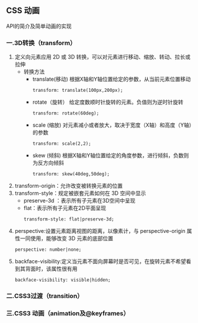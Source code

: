 ## CSS 动画

  API的简介及简单动画的实现

### 一.3D转换（transform）
1. 定义向元素应用 2D 或 3D 转换，可以对元素进行移动、缩放、转动、拉长或拉伸
    - 转换方法 
      - translate(移动) 根据X轴和Y轴位置给定的参数，从当前元素位置移动
        ```
        transform: translate(100px,200px);
        ```
      - rotate（旋转） 给定度数顺时针旋转的元素。负值则为逆时针旋转
        ```
        transform: rotate(60deg);
        ```
      - scale (缩放) 对元素减小或者放大，取决于宽度（X轴）和高度（Y轴）的参数
        ```
        transform: scale(2,2);
        ```
      - skew (倾斜) 根据X轴和Y轴位置给定的角度参数，进行倾斜，负数则为反方向倾斜
        ```
        transform: skew(40deg,50deg);
        ```
2. transform-origin：允许改变被转换元素的位置
3. transform-style：规定被嵌套元素如何在 3D 空间中显示
    - preserve-3d	：表示所有子元素在3D空间中呈现
    - flat：表示所有子元素在2D平面呈现 
      ```
      transform-style: flat|preserve-3d;
      ```
4. perspective:设置元素距离视图的距离，以像素计，与 perspective-origin 属性一同使用，能够改变 3D 元素的底部位置
      ```
      perspective: number|none;
      ``` 
5. backface-visibility:定义当元素不面向屏幕时是否可见，在旋转元素不希望看到其背面时，该属性很有用
      ```
      backface-visibility: visible|hidden;
      ```
### 二.CSS3过渡（transition）
### 三.CSS3 动画（animation及@keyframes）

  